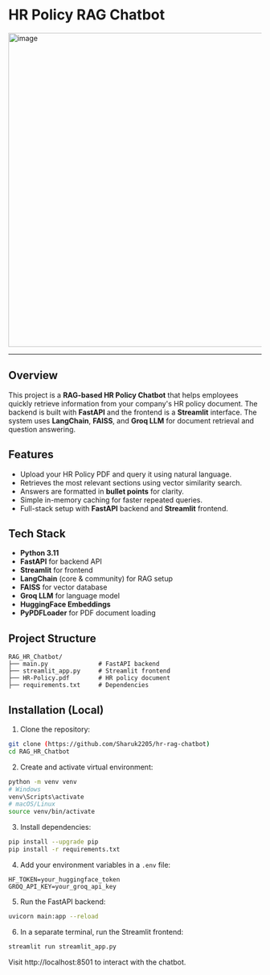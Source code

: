 # HR Policy RAG Chatbot

<img width="1454" height="623" alt="image" src="https://github.com/user-attachments/assets/710eca8a-e684-4c99-8359-dec874e91254" />


---

## Overview

This project is a **RAG-based HR Policy Chatbot** that helps employees quickly retrieve information from your company's HR policy document. The backend is built with **FastAPI** and the frontend is a **Streamlit** interface. The system uses **LangChain**, **FAISS**, and **Groq LLM** for document retrieval and question answering.

## Features

- Upload your HR Policy PDF and query it using natural language.
- Retrieves the most relevant sections using vector similarity search.
- Answers are formatted in **bullet points** for clarity.
- Simple in-memory caching for faster repeated queries.
- Full-stack setup with **FastAPI** backend and **Streamlit** frontend.

## Tech Stack

- **Python 3.11**
- **FastAPI** for backend API
- **Streamlit** for frontend
- **LangChain** (core & community) for RAG setup
- **FAISS** for vector database
- **Groq LLM** for language model
- **HuggingFace Embeddings**
- **PyPDFLoader** for PDF document loading

## Project Structure

```
RAG_HR_Chatbot/
├── main.py              # FastAPI backend
├── streamlit_app.py     # Streamlit frontend
├── HR-Policy.pdf        # HR policy document
├── requirements.txt     # Dependencies

```

## Installation (Local)

1. Clone the repository:

```bash
git clone (https://github.com/Sharuk2205/hr-rag-chatbot)
cd RAG_HR_Chatbot
```

2. Create and activate virtual environment:

```bash
python -m venv venv
# Windows
venv\Scripts\activate
# macOS/Linux
source venv/bin/activate
```

3. Install dependencies:

```bash
pip install --upgrade pip
pip install -r requirements.txt
```

4. Add your environment variables in a `.env` file:

```
HF_TOKEN=your_huggingface_token
GROQ_API_KEY=your_groq_api_key
```

5. Run the FastAPI backend:

```bash
uvicorn main:app --reload
```

6. In a separate terminal, run the Streamlit frontend:

```bash
streamlit run streamlit_app.py
```

Visit http://localhost:8501 to interact with the chatbot.



